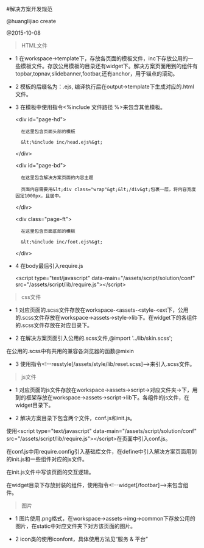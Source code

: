 #解决方案开发规范

@huanglijiao create

@2015-10-08

> HTML文件

* 1 在workspace-&gt;template下，存放各页面的模板文件，inc下存放公用的一些模板文件。存放公用模板的目录还有widget下。解决方案页面用到的组件有topbar,topnav,slidebanner,footbar,还有anchor，用于锚点的滚动。

* 2 模板的后缀名为：.ejs, 编译执行后在output-&gt;template下生成对应的.html文件。

* 3 在模板中使用指令&lt;%include 文件路径 %&gt;来包含其他模板。

	&lt;div id="page-hd"&gt;

		在这里包含页面头部的模板

	    &lt;%include inc/head.ejs%&gt;

	&lt;/div&gt; 

	&lt;div id="page-bd"&gt;

		在这里包含解决方案页面的内容主题

		页面内容需要用&lt;div class="wrap"&gt;&lt;/div&gt;包裹一层，将内容宽度固定1000px，且居中。

	&lt;/div&gt;

	&lt;div class="page-ft"&gt;

		在这里包含页面底部的模板

		&lt;%include inc/foot.ejs%&gt;

	&lt;/div&gt;

* 4 在body最后引入require.js

	&lt;script type="text/javascript" data-main="/assets/script/solution/conf" src="/assets/script/lib/require.js"&gt;&lt;/script&gt;

> css文件

* 1 对应页面的.scss文件存放在workspace-&lt;assets-&lt;style-&lt;ext下，公用的.scss文件存放在workspace-&gt;assets-&gt;style-&gt;lib下。在widget下的各组件的.scss文件存放在对应目录下。

* 2 在解决方案页面引入公用的.scss文件,@import '../lib/skin.scss';

在公用的.scss中有共用的兼容各浏览器的函数@mixin

* 3 使用指令&lt;!--resstyle[/assets/style/lib/reset.scss]--&gt;来引入.scss文件。

> js文件

* 1 对应页面的js文件存放在workspace-&gt;assets-&gt;script-&gt;对应文件夹-&gt;下，用到的框架存放在workspace-&gt;assets-&gt;script-&gt;lib下。各组件的js文件，在widget目录下。

* 2 解决方案目录下包含两个文件，conf.js和init.js。

使用&lt;script type="text/javascript" data-main="/assets/script/solution/conf" src="/assets/script/lib/require.js"&gt;&lt;/script&gt;在页面中引入conf.js。

在conf.js中用require.config引入基础库文件，在define中引入解决方案页面用到的init.js和一些组件对应的js文件。

在init.js文件中写该页面的交互逻辑。

在widget目录下存放封装的组件，使用指令&lt;!--widget[/footbar]--&gt;来包含组件。

> 图片

* 1 图片使用.png格式，在workspace-&gt;assets-&gt;img-&gt;common下存放公用的图片，在static中对应文件夹下对方该页面的图片。

* 2 icon类的使用iconfont，具体使用方法见“服务 & 平台”




